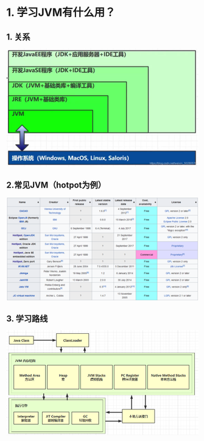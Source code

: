 # 1. 学习JVM有什么用？

## 1. 关系

![层级结构](1.学习JVM有什么用.assets\3ee4cff7bb360bbf3caf8f845f9ebde9.png)

## 2.常见JVM（hotpot为例）

![常见JVM](1.学习JVM有什么用.assets\image-20241209230657587-17337568191513.png)

## 3. 学习路线

![学习路线](1.学习JVM有什么用.assets\image-20241209230719345-17337568403495.png)